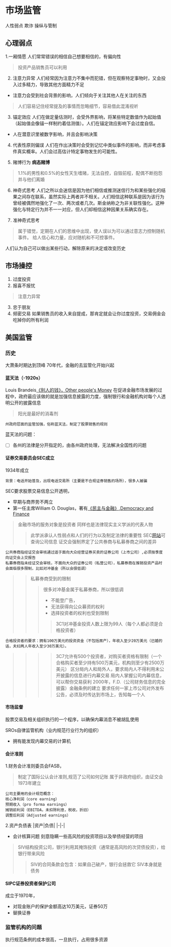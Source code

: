 # 市场监管
人性弱点 欺诈 操纵与管制
## 心理弱点
1.一厢情愿
人们常常错误的相信自己想要相信的，有偏向性
>投资产品销售员可以利用

2. 注意力异常
人们经常因为注意力不集中而犯错，但在观察特定事物时，又会投入过多精力，导致其他方面精力不足
* 注意力会受到社会背景的影响，人们倾向于关注其他人在关注的东西
>人们容易记住经常提及的事情而忽略细节，容易借此混淆视听

3. 锚定效应
人们在做定量估测时，会受外界影响，将某些特定数值作为起始值（起始值会像锚一样制约着估测值）。人们在锚定效应影响下会过度自信。
* 人在潜意识里被数字影响，并且会影响决策

4. 代表性原则偏误
人们在作出决策时会受到记忆中类似事件的影响，而非考虑事件真实概率。人们会过高估计特定事物发生的可能性。

5. 赌博行为
**病态赌博**
> 1.1%的男性和0.5%的女性天生嗜赌，无法自控，自毁前程，配偶不断抱怨并与他们离婚

6. 神奇式思考
人们之所以会迷信是因为他们相信或推测迷信行为和某些强化的结果之间存在联系，虽然实际上两者并不相关。人们相信这种联系是因为该行为曾经被偶然地强化了一次、两次或者几次。斯金纳称之为非关联性强化。这种强化与特定行为并不一一对应，但人们却相信这种因果关系确实存在。

7. 准神奇式思考
> 属于错觉，定期在人们的思维中出现，使人误以为可以通过意志力控制随机事件。
> 给人信心和力量，应对随机和不可控事件。

人们认为自己可以做出某些行动，解除原来的决定或改变历史
## 市场操控
1. 过度投资
2. 报喜不报忧
>注意力异常
3. 忠于朋友
4. 频密交易
如果销售员的收入来自提成，那肯定就会让你过度投资，交易佣金会吃掉你的所有利润

## 美国监管
### 历史
大萧条时期达到顶峰
70年代，金融的去监管化开始兴起
####  蓝天法（-1920s）

Louis Brandeis[《别人的钱》，Other people's Money](https://book.douban.com/subject/3405179/)
在促进金融市场发展的过程中，政府最应该做的就是加强信息披露的力度，强制银行和金融机构对每个人透明公开的披露信息
>阳光是最好的消毒剂

    州政府层面的监管加强，俗称蓝天法，制定了股票销售的规则
    
蓝天法的问题：
* [ ] 各州的法律是分开指定的，由各州政府处理，无法解决全国性的问题

#### 证券交易委员会SEC成立
1934年成立

    背景：电话开始普及，出现电话交易所（主要是不合规证券销售的场所），很多人被骗
    
    
SEC要求股票交易信息公开透明，
* 早期与商界势不两立
* 第一任主席William O. Douglas，著有[《民主与金融》,Democracy and Finance](https://book.douban.com/subject/25757251/)
>金融市场的服务对象是投资者
>同样也是法律现实主义学派的代表人物
>>此学派承认人性弱点和人们的行为以及制定法律的重要性
>SEC[网站](sec.gov)可查询公司信息
>证交会强制界定了公共券商与私募券商之间的差异


	公共券商指经证交会审核通过适于面向大众经营证券买卖的证券公司（上市公司）,必须按季度向证交会上交报告
	私募券商指未经证交会审核，不面向大众的证券公司（私营公司），私募券商在推销投资产品时会面临很多限制，比如对冲基金（所以会很低调）

>>私募券商受到的限制
>>>很多对冲基金属于私募券商，所以很低调
>>>* 不能登广告，
>>>* 无法获得向公众募资的权利
>>>* 选择投资者的权利也受到限制
>>>>3C1对冲基金投资人数上限为99人（每个人都必须是合格投资者）

	合格投资者的要求：拥有100万美元的投资资金（不包括房产），年收入至少20万美元（已婚的话，夫妇两人年收入至少30万美元）。
>>>>3C7允许有500个投资者，对购买者资格有限制（一个合格购买者至少持有500万美元，机构则至少有2500万美元）
>区分局内人和局外人，要求局内人不得利用未公开披露的信息进行内幕交易
>>局内人掌握公司内幕信息，可以帮你交易获利
>>2000年，F.D.（公司财务信息的完全披露）金融条例的建立
>>>要求任何一家上市公司对外发布公告，必须及时传达到市场上，告知每一个人

#### 市场监督
股票交易及相关组织执行的一个程序，以确保内幕消息不被胡乱使用

SROs自律监管机构（业内规范行业行为的组织）
* 拥有能发现内幕交易的计算机

#### 会计准则
1.财务会计准则委员会FASB，
>制定了国际公认会计准则,规范了公司如何记账
>属于非政府组织，由证交会1973年建立

	公司主要用的会计规范概念：
	核心净利润（core earning）
	预期收入（pro forma earnings）
	摊销前利润（EBITDA，未扣除利息，税收，折旧）
	调整后利润（Adjusted earnings）
2.资产负债表
|资产|负债|
|-|-|

* 会计核算问题
  刻意隐瞒一些高风险的投资项目以及举债经营的项目

>SIV结构投资公司，银行利用其掩饰投资（通常是高风险的次贷债投资），给银行带来风险
>>SIV的合同条款会包含：如果自己破产，银行会拯救它
>>SIV本身就是债务

#### SIPC证券投资者保护公司
成立于1970年，
* 对现金账户的保护金额高达10万美元，证券50万
* 替换证券

### 监管机构的问题
执行规范条例的成本很高，一旦执行，占用很多资源

